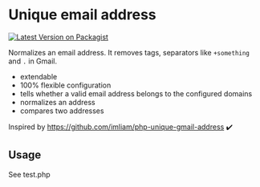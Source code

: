 # Unique email address

[![Latest Version on Packagist](https://img.shields.io/packagist/v/szepeviktor/unique-email-address.svg)](https://packagist.org/packages/szepeviktor/unique-email-address)

Normalizes an email address. It removes tags, separators like `+something` and `.` in Gmail.

- extendable
- 100% flexible configuration
- tells whether a valid email address belongs to the configured domains
- normalizes an address
- compares two addresses

Inspired by https://github.com/imliam/php-unique-gmail-address :heavy_check_mark:

## Usage

See test.php
